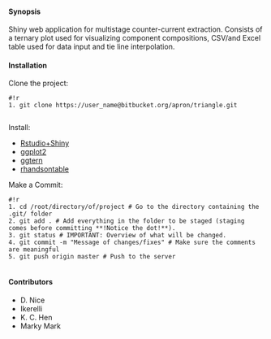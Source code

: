 #### Synopsis
Shiny web application for multistage counter-current extraction. Consists of a ternary plot used for visualizing component compositions, CSV/and Excel table used for data input and tie line interpolation. 

#### Installation
Clone the project:
	
```
#!r
1. git clone https://user_name@bitbucket.org/apron/triangle.git
 
```

Install:

* [Rstudio+Shiny](https://www.rstudio.com/)
* [ggplot2](http://ggplot2.org/)
* [ggtern](www.ggtern.com)
* [rhandsontable](https://github.com/jrowen/rhandsontable)


Make a Commit:

```
#!r
1. cd /root/directory/of/project # Go to the directory containing the .git/ folder
2. git add . # Add everything in the folder to be staged (staging comes before committing **!Notice the dot!**).
3. git status # IMPORTANT: Overview of what will be changed.
4. git commit -m "Message of changes/fixes" # Make sure the comments are meaningful
5. git push origin master # Push to the server
 
```

#### Contributors
- D. Nice 
- Ikerelli
- K. C. Hen
- Marky Mark